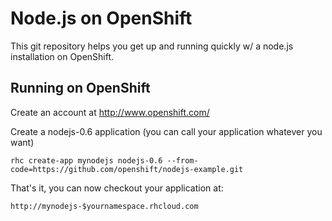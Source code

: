 Node.js on OpenShift
====================

This git repository helps you get up and running quickly w/ a node.js installation
on OpenShift. 
 
Running on OpenShift
----------------------------

Create an account at http://www.openshift.com/

Create a nodejs-0.6 application (you can call your application whatever you want)

    rhc create-app mynodejs nodejs-0.6 --from-code=https://github.com/openshift/nodejs-example.git

That's it, you can now checkout your application at:

    http://mynodejs-$yournamespace.rhcloud.com

